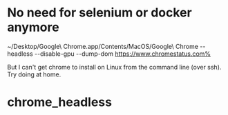 # No need for selenium or docker anymore

~/Desktop/Google\ Chrome.app/Contents/MacOS/Google\ Chrome  --headless --disable-gpu   --dump-dom  https://www.chromestatus.com%

But I can't get chrome to install on Linux from the command line (over ssh). Try doing at home.

# chrome_headless


